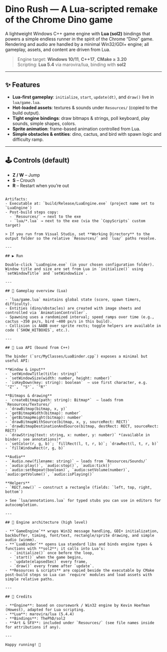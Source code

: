 # Dino Rush — A Lua-scripted remake of the Chrome Dino game

A lightweight Windows C++ game engine with **Lua (sol2)** bindings that powers a simple endless runner in the spirit of the Chrome “Dino” game. Rendering and audio are handled by a minimal Win32/GDI+ engine; all gameplay, assets, and content are driven from Lua.

> Engine target: **Windows 10/11**, **C++17**, **CMake ≥ 3.20**  
> Scripting: **Lua 5.4** via marovira/lua, binding with **sol2**

---

## ✨ Features

- **Lua-first gameplay**: `initialize`, `start`, `update(dt)`, and `draw()` live in `lua/game.lua`.
- **Hot-loaded assets**: textures & sounds under `Resources/` (copied to the build output).
- **Tight engine bindings**: draw bitmaps & strings, poll keyboard, play sounds, simple shapes, colors.
- **Sprite animation**: frame-based animation controlled from Lua.
- **Simple obstacles & entities**: dino, cactus, and bird with spawn logic and difficulty ramp.

---

## 🕹️ Controls (default)

- **Z / W** – Jump  
- **S** – Crouch  
- **R** – Restart when you’re out  

```

Artifacts:
- Executable at: `build/Release/LuaEngine.exe` (project name set to `LuaEngine`)
- Post-build steps copy:
  - `Resources/` → next to the exe
  - `lua/*.lua` → next to the exe (via the `CopyScripts` custom target)

> If you run from Visual Studio, set **Working Directory** to the output folder so the relative `Resources/` and `lua/` paths resolve.

---

## ▶️ Run

Double-click `LuaEngine.exe` (in your chosen configuration folder).  
Window title and size are set from Lua in `initialize()` using `setWindowTitle` and `setWindowSize`.

---

## 🧪 Gameplay overview (Lua)

- `lua/game.lua` maintains global state (score, spawn timers, difficulty).
- Entities (dino/obstacles) are created with image sheets and controlled via `AnimationController`.
- Spawning uses a randomized interval; speed ramps over time (e.g., cactus ~350 px/s, bird ~400 px/s in this build).
- Collision is AABB over sprite rects; toggle helpers are available in code (`SHOW_HITBOXES`, etc.).

---

## 🔗 Lua API (bound from C++)

The binder (`src/MyClasses/LuaBinder.cpp`) exposes a minimal but useful API:

**Window & input**
- `setWindowTitle(title: string)`
- `setWindowSize(width: number, height: number)`
- `isKeyDown(key: string): boolean`  — use first character, e.g. `"Z"`, `"S"`, `"R"`

**Bitmaps & drawing**
- `createBitmap(path: string): Bitmap*`  — loads from `Resources/Textures/`
- `drawBitmap(bitmap, x, y)`
- `getBitmapWidth(bitmap): number`
- `getBitmapHeight(bitmap): number`
- `drawBitmapWithSource(bitmap, x, y, sourceRect: RECT)`
- `drawBitmapDestinationAndSource(bitmap, destRect: RECT, sourceRect: RECT)`
- `drawString(text: string, x: number, y: number)` *(available in binder; see annotations)*
- `setColor(r, g, b)`; `fillRect(l, t, r, b)`; `drawRect(l, t, r, b)`
- `fillWindowRect(r, g, b)`

**Audio**
- `Audio.new(filename: string)` — loads from `Resources/Sounds/`
- `audio:play()`, `audio:stop()`, `audio:tick()`
- `audio:setRepeat(boolean)`, `audio:setVolume(number)`, `audio:getVolume()`, `audio:isPlaying()`

**Helpers**
- `RECT.new()` — construct a rectangle (fields: `left, top, right, bottom`)

> See `lua/annotations.lua` for typed stubs you can use in editors for autocompletion.

---

## 🧱 Engine architecture (high level)

- **`GameEngine`** wraps Win32 message handling, GDI+ initialization, backbuffer, timing, font/text, rectangle/sprite drawing, and simple audio (winmm).  
- **`LuaBinder`** opens Lua standard libs and binds engine types & functions with **sol2**; it calls into Lua’s:
  - `initialize()` once before the loop,
  - `start()` when the game begins,
  - `update(elapsedSec)` every frame,
  - `draw()` every frame after `update`.
- **Resources & scripts** are copied beside the executable by CMake post-build steps so Lua can `require` modules and load assets with simple relative paths.

---

## 🙌 Credits

- **Engine**: based on coursework / Win32 engine by Kevin Hoefman (Howest), adapted for Lua scripting.  
- **Lua**: marovira/lua (5.4.4)  
- **Bindings**: ThePhD/sol2  
- **Art & SFX**: included under `Resources/` (see file names inside for attributions if any).

---

Happy running! 🦖

